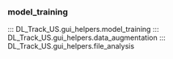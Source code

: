 ### model_training

::: DL_Track_US.gui_helpers.model_training
::: DL_Track_US.gui_helpers.data_augmentation
::: DL_Track_US.gui_helpers.file_analysis